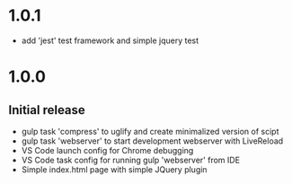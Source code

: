 # 1.0.1
- add 'jest' test framework and simple jquery test

# 1.0.0
## Initial release

- gulp task 'compress' to uglify and create minimalized version of scipt
- gulp task 'webserver' to start development webserver with LiveReload
- VS Code launch config for Chrome debugging
- VS Code task config for running gulp 'webserver' from IDE
- Simple index.html page with simple JQuery plugin